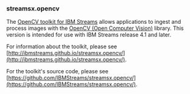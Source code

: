 ### streamsx.opencv

The [OpenCV toolkit for IBM Streams](https://github.com/IBMStreams/streamsx.opencv) allows applications to ingest and process images with the [OpenCV (Open Computer Vision)](http://opencv.org/) library. This version is intended for use with IBM Streams release 4.1 and later.

For information about the toolkit, please see [http://ibmstreams.github.io/streamsx.opencv/](http://ibmstreams.github.io/streamsx.opencv/).

For the toolkit's source code, please see [https://github.com/IBMStreams/streamsx.opencv/](https://github.com/IBMStreams/streamsx.opencv/).

